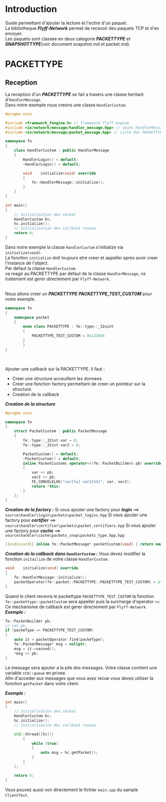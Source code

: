 # Introduction

Guide permettant d'ajouter la lecture et l'ectire d'un paquet.<br>
La bibliotheque ___Flyff-Network___ permet de recevoir des paquets TCP et d'en envoyer.<br>
Les paquets sont classee en deux categorie ***PACKETTYPE*** et ***SNAPSHOTTYPE***(voir document snapshot.md et packet.md).<br>

# PACKETTYPE

## Reception
La reception d'un ***PACKETTYPE*** se fait a travers une classe heritant d'`HandlerMessage`.<br>
Dans notre exemple nous creons une classe `HandlerCustom`.<br>

```cpp
#pragma once

#include <framework_fengine.h> // framework flyff engine
#include <io/network/message/handler_message.hpp> // objet HandlerMessage
#include <io/network/message/packet_message.hpp> // Liste des PACKETTYPE

namespace fe
{
	class HandlerCustom : public HandlerMessage
	{
		HandlerLogin() = default;
		~HandlerLogin() = default;

        void	initialize(void) override
        {
            fe::HandlerMessage::initialize();
        }
    }
}

int main()
{
    // Initialisation des socket
    HandlerCustom hc;
    hc.initialize();
    // Initialisation des callback reseau
    return 0;
}
```

Dans notre exemple la classe `HandlerCustom` s'initialize via `initialize(void)`.<br>
La fonction `initialize` doit toujours etre creer et appeller apres avoir creer l'instance de l'object.<br>
Par defaut la classe `HandlerCustom`.<br> va reagir au PACKETTYPE par defaut de la classe `HandlerMessage`, ce traitement est gerer directement par `Flyff-Network`.<br>
<br>

Nous allons creer un ***PACKETTYPE*** ___PACKETTYPE_TEST_CUSTOM___ pour notre exemple.<br>
```cpp
namespace fe
{
	namespace packet
	{
		enum class PACKETTYPE : fe::type::_32uint
		{
			PACKETTYPE_TEST_CUSTOM = 0x123456
		}
    	}
}
```
<br>

Ajouter une callback sur la PACKETTYPE. Il faut :
* Creer une structure acceuillent les donnees.
* Creer une fonction factory permettant de creer un pointeur sur la structure.
* Creation de la callback

___Creation de la structure___:
```cpp
#pragma once

namespace fe
{
	struct PacketCustom : public PacketMessage
	{
		fe::type::_32int var = 0;
		fe::type::_32int var2 = 0;

		PacketCustom() = default;
		~PacketCustom() = default;
		inline PacketCustom& operator<<(fe::PacketBuilder& pb) override
		{
			var << pb;
			var2 << pb;
			FE_CONSOLELOG("var[%u] var2[%d]", var, var2);
			return *this;
		}
	};
}
```

___Creation de la factory :___
Si vous ajouter une factory pour ***login*** ==> `source\handler\login\packets\packet_logins.hpp`
Si vous ajouter une factory pour ***certifier*** ==> `source\handler\certifier\packets\packet_certifiers.hpp`
Si vous ajouter une factory pour ***cache*** ==> `source\handler\cache\packets_snap\packets_type.hpp.hpp`

```cpp
[[nodiscard]] inline fe::PacketMessage* packetCustom(void) { return new fe::PacketCustom(); }
```

___Creation de la callback dans `HandlerCustom` :___
Vous devez modifier la fonction `initailize` de votre classe `HandlerCustom`.<br>
```cpp
void	initialize(void) override
{
    fe::HandlerMessage::initialize();
    packetOperator[fe::packet::PACKETTYPE::PACKETTYPE_TEST_CUSTOM] = std::bind(fe::packettype::packetCustom);
}
```
Quand le client recevra le packettype `PACKETTYPE_TEST_CUSTOM` la fonction `fe::packettype::packetCustom` sera appeller puis la surcharge d'operator `<<`.<br>
Ce mechanisme de callback est gerer directement par `Flyff-Network`.<br>
___Exemple :___
```cpp
fe::PacketBuilder pb;
// set pb...
if (packeType == PACKETTYPE_TEST_CUSTOM)
{
    auto it = packetOperator.find(packeType);
    fe::PacketMessage* msg = nullptr;
    msg = it->second();
    *msg << pb;
}
```
Le message sera ajouter a la pile des messages. Votre classe contient une variable `std::queue` en privee.<br>
Afin d'acceder aux messages que vous avez recue vous devez utiliser la fonction `getPacket` dans votre client.<br>

___Exemple :___
```cpp
int main()
{
    // Initialisation des socket
    HandlerCustom hc;
    hc.initialize();
    // Initialisation des callback reseau

    std::thread([hc]()
        {
            while (true)
            {
                auto msg = hc.getPacket();
            }
        }
    );

    return 0;
}
```
Vous pouvez aussi voir directement le fichier `main.cpp` du sample `ClientTest`.<br>
